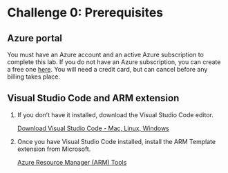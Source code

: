 # Challenge 0: Prerequisites

## Azure portal

You must have an Azure account and an active Azure subscription to complete this lab. 
If you do not have an Azure subscription, you can create a free one [here](https://azure.microsoft.com/). You will need a credit card, but can cancel before any billing takes place.

## Visual Studio Code and ARM extension

1.	If you don’t have it installed, download the Visual Studio Code editor.

    [Download Visual Studio Code - Mac, Linux, Windows](https://code.visualstudio.com/Download)

2.	Once you have Visual Studio Code installed, install the ARM Template extension from Microsoft.

    [Azure Resource Manager (ARM) Tools](https://marketplace.visualstudio.com/items?itemName=msazurermtools.azurerm-vscode-tools)
